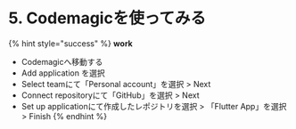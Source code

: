 # 5. Codemagicを使ってみる



{% hint style="success" %}
**work**

* Codemagicへ移動する
* Add application を選択
* Select teamにて「Personal account」を選択 > Next
* Connect repositoryにて「GitHub」を選択 > Next
* Set up applicationにて作成したレポジトリを選択 > 「Flutter App」を選択 > Finish
{% endhint %}

